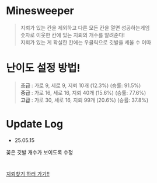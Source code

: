 # Minesweeper

> 지뢰가 있는 칸을 제외하고 다른 모든 칸을 열면 성공하는게임<br/>
숫자로 이웃한 칸에 있는 지뢰의 개수를 알려준다!<br/>
지뢰가 있는 게 확실한 칸에는 우클릭으로 깃발을 세울 수 이따

# 난이도 설정 방법!
> **초급** : 가로 9, 세로 9, 지뢰 10개 (12.3%) (승률: 91.5%)<br/>
**중급** : 가로 16, 세로 16, 지뢰 40개 (15.6%) (승률: 77.6%)<br/>
**고급** : 가로 30, 세로 16, 지뢰 99개 (20.6%) (승률: 37.8%)

# Update Log

- 25.05.15

꽂은 깃발 개수가 보이도록 수정

#

[지뢰찾기 하러 가기!!](https://gyuriling.github.io/Minesweeper/)
